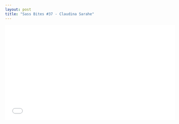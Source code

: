 ```yaml
---
layout: post
title: "Sass Bites #37 - Claudina Sarahe"
---
```


<iframe width='560' height='315' src='//www.youtube.com/embed/BtWaFDpyDCI' frameborder='0' allowfullscreen></iframe>